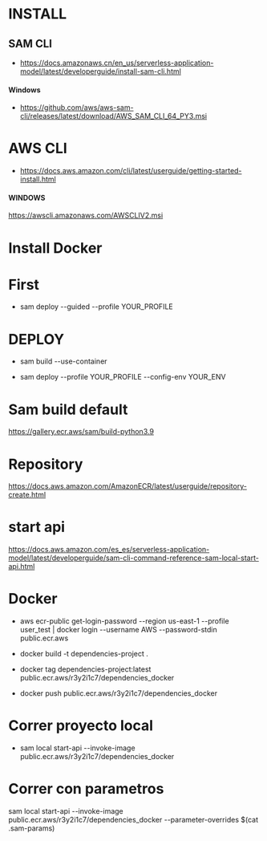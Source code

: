 # INSTALL

## SAM CLI

- https://docs.amazonaws.cn/en_us/serverless-application-model/latest/developerguide/install-sam-cli.html

#### Windows

- https://github.com/aws/aws-sam-cli/releases/latest/download/AWS_SAM_CLI_64_PY3.msi

# AWS CLI
- https://docs.aws.amazon.com/cli/latest/userguide/getting-started-install.html

#### WINDOWS

https://awscli.amazonaws.com/AWSCLIV2.msi

# Install Docker


# First
- sam deploy --guided --profile YOUR_PROFILE

# DEPLOY

- sam build --use-container

- sam deploy --profile YOUR_PROFILE --config-env YOUR_ENV

# Sam build default
https://gallery.ecr.aws/sam/build-python3.9

# Repository 
https://docs.aws.amazon.com/AmazonECR/latest/userguide/repository-create.html

# start api
https://docs.aws.amazon.com/es_es/serverless-application-model/latest/developerguide/sam-cli-command-reference-sam-local-start-api.html

# Docker

- aws ecr-public get-login-password --region us-east-1 --profile user_test | docker login --username AWS --password-stdin public.ecr.aws

- docker build -t dependencies-project .

- docker tag dependencies-project:latest public.ecr.aws/r3y2i1c7/dependencies_docker

- docker push public.ecr.aws/r3y2i1c7/dependencies_docker

# Correr proyecto local
- sam local start-api --invoke-image public.ecr.aws/r3y2i1c7/dependencies_docker
# Correr con parametros 
 sam local start-api --invoke-image public.ecr.aws/r3y2i1c7/dependencies_docker --parameter-overrides $(cat .sam-params)
 